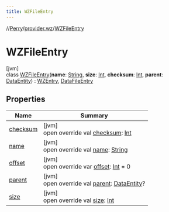 ```yaml
---
title: WZFileEntry
---
```

//[Perry](../../../index.html)/[provider.wz](../index.html)/[WZFileEntry](index.html)



# WZFileEntry



[jvm]\
class [WZFileEntry](index.html)(**name**: [String](https://kotlinlang.org/api/latest/jvm/stdlib/kotlin/-string/index.html), **size**: [Int](https://kotlinlang.org/api/latest/jvm/stdlib/kotlin/-int/index.html), **checksum**: [Int](https://kotlinlang.org/api/latest/jvm/stdlib/kotlin/-int/index.html), **parent**: [DataEntity](../../provider/-data-entity/index.html)) : [WZEntry](../-w-z-entry/index.html), [DataFileEntry](../../provider/-data-file-entry/index.html)



## Properties


| Name | Summary |
|---|---|
| [checksum](index.html#679843503%2FProperties%2F863300109) | [jvm]<br>open override val [checksum](index.html#679843503%2FProperties%2F863300109): [Int](https://kotlinlang.org/api/latest/jvm/stdlib/kotlin/-int/index.html) |
| [name](index.html#-692270105%2FProperties%2F863300109) | [jvm]<br>open override val [name](index.html#-692270105%2FProperties%2F863300109): [String](https://kotlinlang.org/api/latest/jvm/stdlib/kotlin/-string/index.html) |
| [offset](index.html#-938477153%2FProperties%2F863300109) | [jvm]<br>open override var [offset](index.html#-938477153%2FProperties%2F863300109): [Int](https://kotlinlang.org/api/latest/jvm/stdlib/kotlin/-int/index.html) = 0 |
| [parent](index.html#-1581036184%2FProperties%2F863300109) | [jvm]<br>open override val [parent](index.html#-1581036184%2FProperties%2F863300109): [DataEntity](../../provider/-data-entity/index.html)? |
| [size](index.html#351426353%2FProperties%2F863300109) | [jvm]<br>open override val [size](index.html#351426353%2FProperties%2F863300109): [Int](https://kotlinlang.org/api/latest/jvm/stdlib/kotlin/-int/index.html) |

